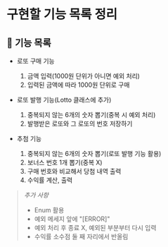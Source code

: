 # 구현할 기능 목록 정리

## 🚀 기능 목록

- 로또 구매 기능
    1. 금액 입력(1000원 단위가 아니면 예외 처리)
    2. 입력된 금액에 따라 1000원 단위로 구매


- 로또 발행 기능(Lotto 클래스에 추가)
    1. 중복되지 않는 6개의 숫자 뽑기(중복 시 예외 처리)
    2. 발행받은 로또와 그 로또의 번호 저장하기
  
  
- 추첨 기능
    1. 중복되지 않는 6개의 숫자 뽑기(로또 발행 기능 활용)
    2. 보너스 번호 1개 뽑기(중복 X)
    3. 구매 번호와 비교해서 당첨 내역 출력
    4. 수익률 계산, 출력

> *추가 사항*
> * Enum 활용
> * 예외 메세지 앞에 "[ERROR]"
> * 예외 처리 후 종료 X, 예외된 부분부터 다시 입력
> * 수익률 소수점 둘 째 자리에서 반올림